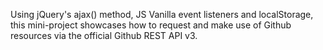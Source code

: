 Using jQuery's ajax() method, JS Vanilla event listeners and localStorage, this mini-project showcases how to request and make use of Github resources via the official Github REST API v3.
